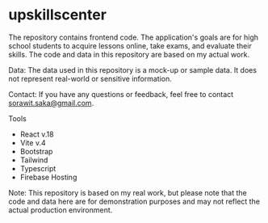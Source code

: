 # upskillscenter
The repository contains frontend code. The application's goals are for high school students to acquire lessons online, take exams, and evaluate their skills. The code and data in this repository are based on my actual work.

Data: The data used in this repository is a mock-up or sample data. It does not represent real-world or sensitive information.

Contact: If you have any questions or feedback, feel free to contact sorawit.saka@gmail.com.

Tools
- React v.18
- Vite v.4
- Bootstrap
- Tailwind
- Typescript
- Firebase Hosting

Note: This repository is based on my real work, but please note that the code and data here are for demonstration purposes and may not reflect the actual production environment.
